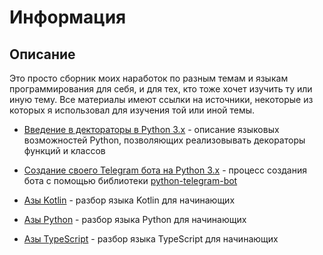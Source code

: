 
# Информация

## Описание

Это просто сборник моих наработок по разным темам и языкам программирования для себя, и для тех, кто тоже хочет изучить ту или иную тему. Все материалы имеют ссылки на источники, некоторые из которых я использовал для изучения той или иной темы.

- [Введение в дектораторы в Python 3.x](/markdown/decorators.md) - описание языковых возможностей Python, позволяющих реализовывать декораторы функций и классов
- [Создание своего Telegram бота на Python 3.x](/markdown/telegram-bot.md) - процесс создания бота с помощью библиотеки [python-telegram-bot](https://github.com/python-telegram-bot/python-telegram-bot/)

- [Азы Kotlin](/markdown/kotlin.md) - разбор языка Kotlin для начинающих
- [Азы Python](/markdown/python.md) - разбор языка Python для начинающих
- [Азы TypeScript](/markdown/typescript.md) - разбор языка TypeScript для начинающих
